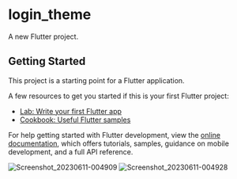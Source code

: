 # login_theme

A new Flutter project.

## Getting Started

This project is a starting point for a Flutter application.

A few resources to get you started if this is your first Flutter project:

- [Lab: Write your first Flutter app](https://docs.flutter.dev/get-started/codelab)
- [Cookbook: Useful Flutter samples](https://docs.flutter.dev/cookbook)

For help getting started with Flutter development, view the
[online documentation](https://docs.flutter.dev/), which offers tutorials,
samples, guidance on mobile development, and a full API reference.

![Screenshot_20230611-004909](https://github.com/esam12/Login-Page-with-DarkLight-Theme-UI-Design/assets/68953701/a1b274b2-ab03-493d-9376-4bdc0833cf80)
![Screenshot_20230611-004928](https://github.com/esam12/Login-Page-with-DarkLight-Theme-UI-Design/assets/68953701/1ec4b406-6775-4c43-8ad5-7ae3e198b0bf)


